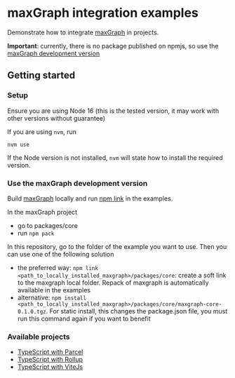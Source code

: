 # maxGraph integration examples

Demonstrate how to integrate [maxGraph](https://github.com/maxGraph/maxGraph/) in projects.

**Important**: currently, there is no package published on npmjs, so use the [maxGraph development version](#maxgraph-dev-version) 

## Getting started

### Setup

Ensure you are using Node 16 (this is the tested version, it may work with other versions without guarantee)

If you are using `nvm`, run
```shell
nvm use
```

If the Node version is not installed, `nvm` will state how to install the required version.


### <a id="maxgraph-dev-version"></a> Use the maxGraph development version

Build [maxGraph](https://github.com/maxGraph/maxGraph/) locally and run [npm link](https://docs.npmjs.com/cli/v8/commands/npm-link) in the examples.

In the maxGraph project
- go to packages/core
- run `npm pack`

In this repository, go to the folder of the example you want to use. Then you can use one of the following solution
- the preferred way: `npm link <path_to_locally_installed_maxgraph>/packages/core`: create a soft link to the maxgraph local folder. Repack of maxgraph is
automatically available in the examples
- alternative: `npm install <path_to_locally_installed_maxgraph>/packages/core/maxgraph-core-0.1.0.tgz`. For static install, this changes
the package.json file, you must run this command again if you want to benefit


### Available projects

- [TypeScript with Parcel](./projects/parcel-ts/README.md)
- [TypeScript with Rollup](./projects/rollup-ts/README.md)
- [TypeScript with ViteJs](./projects/vitejs-ts/README.md)
